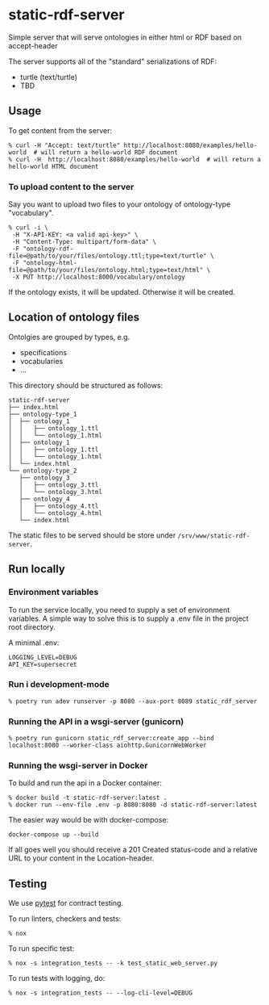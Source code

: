 # static-rdf-server

Simple server that will serve ontologies in either html or RDF based on accept-header

The server supports all of the "standard" serializations of RDF:

- turtle (text/turtle)
- TBD

## Usage

To get content from the server:

```shell
% curl -H "Accept: text/turtle" http://localhost:8080/examples/hello-world  # will return a hello-world RDF document
% curl -H  http://localhost:8080/examples/hello-world  # will return a hello-world HTML document
```

### To upload content to the server

Say you want to upload two files to your ontology of ontology-type "vocabulary".

```shell
% curl -i \
 -H "X-API-KEY: <a valid api-key>" \
 -H "Content-Type: multipart/form-data" \
 -F "ontology-rdf-file=@path/to/your/files/ontology.ttl;type=text/turtle" \
 -F "ontology-html-file=@path/to/your/files/ontology.html;type=text/html" \
 -X PUT http://localhost:8000/vocabulary/ontology
```

If the ontology exists, it will be updated. Otherwise it will be created.

## Location of ontology files

Ontolgies are grouped by types, e.g.

- specifications
- vocabularies
- ...

This directory should be structured as follows:

```Shell
static-rdf-server
├── index.html
├── ontology-type_1
│  ├── ontology_1
│  │   ├── ontology_1.ttl 
│  │   └── ontology_1.html
│  ├── ontology_1
│  │   ├── ontology_1.ttl 
│  │   └── ontology_1.html
│  └── index.html
└── ontology-type_2
   ├── ontology_3
   │   ├── ontology_3.ttl 
   │   └── ontology_3.html
   ├── ontology_4
   │   ├── ontology_4.ttl 
   │   └── ontology_4.html
   └── index.html
```

The static files to be served should be store under `/srv/www/static-rdf-server`.

## Run locally

### Environment variables

To run the service locally, you need to supply a set of environment variables. A simple way to solve this is to supply a .env file in the project root directory.

A minimal .env:

```shell
LOGGING_LEVEL=DEBUG
API_KEY=supersecret
```

### Run i development-mode

```shell
% poetry run adev runserver -p 8080 --aux-port 8089 static_rdf_server
```

### Running the API in a wsgi-server (gunicorn)

```shell
% poetry run gunicorn static_rdf_server:create_app --bind localhost:8080 --worker-class aiohttp.GunicornWebWorker
```

### Running the wsgi-server in Docker

To build and run the api in a Docker container:

```shell
% docker build -t static-rdf-server:latest .
% docker run --env-file .env -p 8080:8080 -d static-rdf-server:latest
```

The easier way would be with docker-compose:

```shell
docker-compose up --build
```

If all goes well you should receive a 201 Created status-code and a relative URL to your content in the Location-header.

## Testing

We use [pytest](https://docs.pytest.org/en/latest/) for contract testing.

To run linters, checkers and tests:

```shell
% nox
```

To run specific test:

```shell
% nox -s integration_tests -- -k test_static_web_server.py
```

To run tests with logging, do:

```shell
% nox -s integration_tests -- --log-cli-level=DEBUG
```
